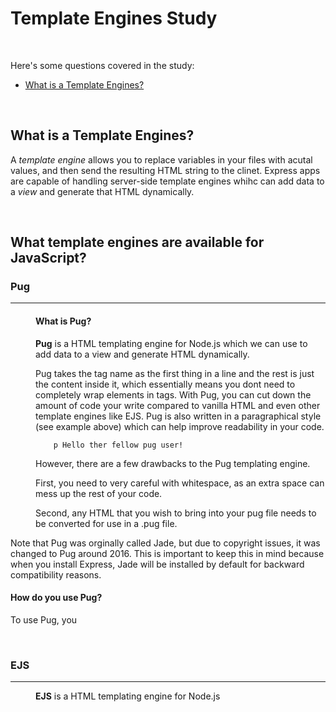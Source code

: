 # Template Engines Study

<br>

Here's some questions covered in the study:

* [What is a Template Engines?](#)

<br>

## What is a Template Engines?
A *template engine* allows you to replace variables in your files with acutal values, and then send the resulting HTML string to the clinet.  Express apps are capable of handling server-side template engines whihc can add data to a *view* and generate that HTML dynamically.

<br>

## What template engines are available for JavaScript?

<dl>

### Pug
-------
<dd>

#### What is Pug?

**Pug** is a HTML templating engine for Node.js which we can use to add data to a view and generate HTML dynamically. 

Pug takes the tag name as the first thing in a line and the rest is just the content inside it, which essentially means you dont need to completely wrap elements in tags.  With Pug, you can cut down the amount of code your write compared to vanilla HTML and even other template engines like EJS.  Pug is also written in a paragraphical style (see example above) which can help improve readability in your code.
```pug
    p Hello ther fellow pug user!
```
However, there are a few drawbacks to the Pug templating engine.  

<dd>

First, you need to very careful with whitespace, as an extra space can mess up the rest of your code.  

Second, any HTML that you wish to bring into your pug file needs to be converted for use in a .pug file.  

</dd>

Note that Pug was orginally called Jade, but due to copyright issues, it was changed to Pug around 2016. This is important to keep this in mind because when you install Express, Jade will be installed by default for backward compatibility reasons.

#### How do you use Pug?
To use Pug, you




</dd>



<br>

### EJS
-------
<dd>

**EJS** is a HTML templating engine for Node.js

</dd>





</dl>



<br>

